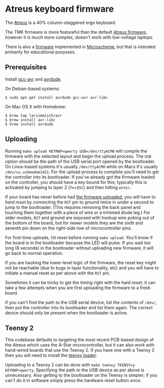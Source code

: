 # Atreus keyboard firmware

The [Atreus](http://atreus.technomancy.us) is a 40% column-staggered
ergo keyboard.

The TMK firmware is more featureful than the default
[Atreus firmware](https://github.com/technomancy/atreus-firmware),
however it is much more complex, doesn't work with low-voltage
laptops.

There is also a [firmware](https://github.com/technomancy/menelaus)
implemented in [Microscheme](http://microscheme.org), but that is intended
primarily for educational purposes.

## Prerequisites

Install
[gcc-avr](http://www.nongnu.org/avr-libc/user-manual/install\_tools.html)
and [avrdude](http://www.nongnu.org/avrdude/).

On Debian-based systems:

    $ sudo apt-get install avrdude gcc-avr avr-libc

On Mac OS X with Homebrew:

    $ brew tap larsimmisch/avr
    $ brew install avr-libc
    $ brew install avrdude

## Uploading

Running `make upload KEYMAP=qwerty USB=/dev/ttyACM0` will compile the
firmware with the selected layout and begin the upload process. The
`USB` option should be the path of the USB serial port opened by the
bootloader. On Linux-based systems it's usually `/dev/ttyACM0` while
on Macs it's usually `/dev/cu.usbmodem1421`. For the upload process to
complete you'll need to get the controller into its bootloader. If
you've already got the firmware loaded on the controller, you should
have a key bound for this; typically this is activated by jumping to
layer 2 (`fn`+`ESC`) and then hitting `enter`.

If your board has never before had
[the firmware uploaded](http://www.pololu.com/docs/0J61/5.3), you will
have to *hard reset* by connecting the `RST` pin to ground twice in
under a second to jump to the bootloader. (This requires removing the
back panel and touching them together with a piece of wire or a
trimmed diode leg.)  For older models, `RST` and ground are exposed
with hookup wire poking out of the bottom of the board, but for newer
models they are the sixth and seventh pin down on the right-side row
of microcontroller pins.

For first-time uploads, hit reset before running `make upload`.
You'll know if the board is in the bootloader because the LED will
pulse. If you wait too long (8 seconds) in the bootloader without
uploading new firmware, it will go back to normal operation.

If you are hacking the lower-level logic of the firmware, the reset
key might not be reachable (due to bugs in layer functionality, etc)
and you will have to initiate a manual reset as per above with the `RST` pin.

Sometimes it can be tricky to get the timing right with the hard
reset; it can take a few attempts when you are first uploading the
firmware to a fresh board.

If you can't find the path to the USB serial device, list the contents
of `/dev/`, then put the controller into its bootloader and list them
again. The correct device should only be present when the bootloader is active.

## Teensy 2

This codebase defaults to targeting the most recent PCB-based design
of the Atreus which uses the A-Star microcontroller, but it can also
work with hand-wired boards that use the Teensy 2. If you have one
with a Teensy 2 then you will need to install the
[teensy loader](http://www.pjrc.com/teensy/loader_cli.html).

Uploading to a Teensy 2 can be done with `make teensy TEENSY=y
KEYMAP=qwerty`.  Specifying the path to the USB device as per above is
unnecessary. Also getting to the bootloader on the Teensy is simpler;
if you can't do it in software simply press the hardware reset button
once.

